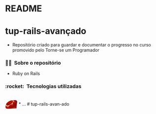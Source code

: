 # README

# tup-rails-avançado
- Repositório criado para guardar e documentar o progresso no curso promovido pelo Torne-se um Programador

<h3> 👨‍💼 &nbsp;Sobre o repositório </h3>



- Ruby on Rails

<h3> :rocket: &nbsp;Tecnologias utilizadas </h3>

<div style="display: inline_block"><br>
 
  <img align="center" alt="isaac-Ruby" height="30" width="40" src="https://raw.githubusercontent.com/devicons/devicon/1119b9f84c0290e0f0b38982099a2bd027a48bf1/icons/ruby/ruby-original.svg">
* ...
# tup-rails-avan-ado
